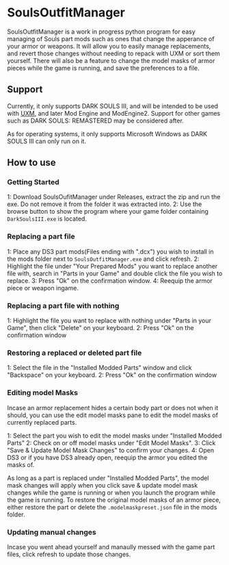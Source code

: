 # SoulsOutfitManager
 
SoulsOutfitManager is a work in progress python program for easy managing of Souls part mods such as ones that change the apperance of your armor or weapons.
It will allow you to easily manage replacements, and revert those changes without needing to repack with UXM or sort them yourself.
There will also be a feature to change the model masks of armor pieces while the game is running, and save the preferences to a file.
 
## Support
Currently, it only supports DARK SOULS III, and will be intended to be used with [UXM](https://www.nexusmods.com/sekiro/mods/26), and later Mod Engine and ModEngine2. Support for other games such as DARK SOULS: REMASTERED may be considered after.

As for operating systems, it only supports Microsoft Windows as DARK SOULS III can only run on it.

## How to use

### Getting Started
1: Download SoulsOufitManager under Releases, extract the zip and run the exe. Do not remove it from the folder it was extracted into.
2: Use the browse button to show the program where your game folder containing ```DarkSoulsIII.exe``` is located. 

### Replacing a part file
1: Place any DS3 part mods(Files ending with ".dcx") you wish to install in the mods folder next to ```SoulsOutfitManager.exe``` and click refresh.
2: Highlight the file under "Your Prepared Mods" you want to replace another file with, search in "Parts in your Game" and double click the file you wish to replace.
3: Press "Ok" on the confirmation window.
4: Reequip the armor piece or weapon ingame.

### Replacing a part file with nothing
1: Highlight the file you want to replace with nothing under "Parts in your Game", then click "Delete" on your keyboard.
2: Press "Ok" on the confirmation window

### Restoring a replaced or deleted part file
1: Select the file in the "Installed Modded Parts" window and click "Backspace" on your keyboard.
2: Press "Ok" on the confirmation window

### Editing model Masks
Incase an armor replacement hides a certain body part or does not when it should, you can use the edit model masks pane to
edit the model masks of currently replaced parts.

1: Select the part you wish to edit the model masks under "Installed Modded Parts"
2: Check on or off model masks under "Edit Model Masks".
3: Click "Save & Update Model Mask Changes" to confirm your changes.
4: Open DS3 or if you have DS3 already open, reequip the armor you edited the masks of.

As long as a part is replaced under "Installed Modded Parts", the model mask changes will apply when you click
save & update model mask changes while the game is running or when you launch the program while the game is running.
To restore the original model masks of an armor piece, either restore the part or delete the ```.modelmaskpreset.json``` file in the mods folder.

### Updating manual changes
Incase you went ahead yourself and manaully messed with the game part files, click refresh to update those changes.
